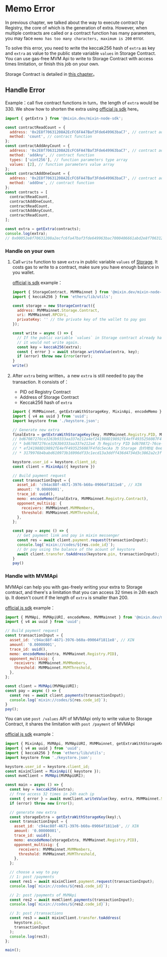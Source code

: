 # Memo Error

In previous chapter, we talked about the way to execute contract by Registry, the core of which is the generation of extra.
However, when multiple contracts are called or a contract function has many parameters, 
you may face `memo has too many characters, maximum is 200` error.

To solve this error, you need to write the keccak256 hash of `extra` as key and `extra` as value
to the public state variable `values` in Storage Contract.
You can use gas-free MVM Api to write to Storage Contract with access times limitation, or finish this job on your own.

Storage Contract is detailed in [this chapter](/reference/storage)。

## Handle Error

Example：call five contract functions in turn，the length of `extra` would be 330.
We show how to shorten the extra using [official js sdk](https://github.com/MixinNetwork/bot-api-nodejs-client) here。

```javascript
import { getExtra } from '@mixin.dev/mixin-node-sdk';

const contractReadCount = {
  address: '0x2E8f70631208A2EcFC6FA47Baf3Fde649963baC7', // contract address
  method: 'count', // contract function
};
const contractAddAnyCount = {
  address: '0x2E8f70631208A2EcFC6FA47Baf3Fde649963baC7', // contract address
  method: 'addAny', // contract function
  types: ['uint256'], // function parameters type array
  values: [2], // function parameters value array
};
const contractAddOneCount = {
  address: '0x2E8f70631208A2EcFC6FA47Baf3Fde649963baC7', // contract address
  method: 'addOne', // contract function
};
const contracts = [
  contractReadCount,
  contractAddOneCount,
  contractReadCount,
  contractAddAnyCount,
  contractReadCount,
];

const extra = getExtra(contracts);
console.log(extra);
// 0x00052e8f70631208a2ecfc6fa47baf3fde649963bac7000406661abd2e8f70631208a2ecfc6fa47baf3fde649963bac700046057d3ee2e8f70631208a2ecfc6fa47baf3fde649963bac7000406661abd2e8f70631208a2ecfc6fa47baf3fde649963bac7002477ad0aab00000000000000000000000000000000000000000000000000000000000000022e8f70631208a2ecfc6fa47baf3fde649963bac7000406661abd
```


### Handle on your own

1. Call `write` function to save `extra` in public variable `values` of [Storage](https://github.com/MixinNetwork/trusted-group/blob/master/mvm/quorum/contracts/storage.sol).
   It costs gas to write to a contract, make sure you have enough balance in you wallet.

   [official js sdk](https://github.com/MixinNetwork/bot-api-nodejs-client) example：

   ```javascript
   import { StorageContract, MVMMainnet } from '@mixin.dev/mixin-node-sdk';
   import { keccak256 } from 'ethers/lib/utils';
   
   const storage = new StorageContract({
     address: MVMMainnet.Storage.Contract,
     uri: MVMMainnet.RPCUri,
     privateKey: '' // the private key of the wallet to pay gas
   });

   const write = async () => {
     // If the public variable `values` in Storage contract already has the key and the value of it is the same as extra,
     // it would not write again.
     const key = keccak256(extra);
     const { error } = await storage.writeValue(extra, key);
     if (error) throw new Error(error);
   }
   write()
   ```

2. After `extra` being written，a new `extra` is still needed to pay the transaction.
   It consists of：
   * PID od Registry Contract
   * Address of Storage Contract
   * Keccak256 hash of `extra`

   ```javascript
   import { MVMMainnet, getExtraWithStorageKey, MixinApi, encodeMemo } from '@mixin.dev/mixin-node-sdk';
   import { v4 as uuid } from 'uuid';
   import keystore from './keystore.json';
   
   // Generate new extra
   finalExtra = getExtraWithStorageKey(key, MVMMainnet.Registry.PID, MVMMainnet.Storage.Contract);
   // bd67087276ce3263b9333aa337e212a4ef241988D19892fE4efF4935256087F4fdc5ecAa3179976b4babd610973b16996df33c1ecd13a3ddff436d4734d3c3862a2c3fe9
   // * bd67087276ce3263b9333aa337e212a4 为 Registry PID bd670872-76ce-3263-b933-3aa337e212a4 去掉 -
   // * ef241988D19892fE4efF4935256087F4fdc5ecAa 为 Storage 合约地址 0xef241988D19892fE4efF4935256087F4fdc5ecAa 去掉 0x
   // * 3179976b4babd610973b16996df33c1ecd13a3ddff436d4734d3c3862a2c3fe9 为 keccak256 hash 去掉 0x
   
   keystore.user_id = keystore.client_id;
   const client = MixinApi({ keystore })
   
   // Build payment request
   const transactionInput = {
     asset_id: 'c94ac88f-4671-3976-b60a-09064f1811e8', // XIN
     amount: '0.00000001',
     trace_id: uuid(),
     memo: encodeMemo(finalExtra, MVMMainnet.Registry.Contract),
     opponent_multisig: {
       receivers: MVMMainnet.MVMMembers,
       threshold: MVMMainnet.MVMThreshold,
     },
   };
   
   const pay = async () => {
     // Get payment link and pay in mixin messenger
     const res = await client.payment.request(transactionInput);
     console.log(`mixin://codes/${res.code_id}`);
     // Or pay using the balance of the acount of keystore
     await client.transfer.toAddress(keystore.pin, transactionInput);
   }
   pay()
   ```
   
### Handle with MVMApi

MVMApi can help you with gas-freely writing your extra to Storage contract,
and there's a limitation that you can access 32 times in 24h each ip.
It doesn't count if the length of `extra` is smaller than 200.

[official js sdk](https://github.com/MixinNetwork/bot-api-nodejs-client) example：

```javascript
import { MVMApi, MVMApiURI, encodeMemo, MVMMainnet } from '@mixin.dev/mixin-node-sdk';
import { v4 as uuid } from 'uuid';

// Build payment request
const transactionInput = {
  asset_id: 'c94ac88f-4671-3976-b60a-09064f1811e8', // XIN
  amount: '0.00000001',
  trace_id: uuid(),
  memo: encodeMemo(extra, MVMMainnet.Registry.PID),
  opponent_multisig: {
    receivers: MVMMainnet.MVMMembers,
    threshold: MVMMainnet.MVMThreshold,
  },
};

const client = MVMApi(MVMApiURI);
const pay = async () => {
  const res = await client.payments(transactionInput);
  console.log(`mixin://codes/${res.code_id}`);
}
pay();
```

You can use `post /values` API of MVMApi only to write value to Storage Contract, it shares the limitation with `post /payment` of MVMApi

[official js sdk](https://github.com/MixinNetwork/bot-api-nodejs-client) example：

```javascript
import { MixinApi, MVMApi, MVMApiURI, MVMMainnet, getExtraWithStorageKey, encodeMemo } from '@mixin.dev/mixin-node-sdk';
import { v4 as uuid } from 'uuid';
import { keccak256 } from 'ethers/lib/utils';
import keystore from './keystore.json';

keystore.user_id = keystore.client_id;
const mixinClient = MixinApi({ keystore });
const mvmClient = MVMApi(MVMApiURI);

const main = async () => {
  const key = keccak256(extra);
  // free access 32 times in 24h each ip
  const { error } = await mvmClient.writeValue(key, extra, MVMMainnet.Storage.Contract);
  if (error) throw new Error();

  // generate new extra
  const storageExtra = getExtraWithStorageKey(key);\
  const transactionInput = {
    asset_id: 'c94ac88f-4671-3976-b60a-09064f1811e8', // XIN
    amount: '0.00000001',
    trace_id: uuid(),
    memo: encodeMemo(storageExtra, MVMMainnet.Registry.PID),
    opponent_multisig: {
      receivers: MVMMainnet.MVMMembers,
      threshold: MVMMainnet.MVMThreshold,
    },
  };

  // choose a way to pay
  // 1: post /payments 
  const res1 = await mixinClient.payment.request(transactionInput);
  console.log(`mixin://codes/${res1.code_id}`);

  // 2: post /payments of MVMApi
  const res2 = await mvmClient.payments(transactionInput);
  console.log(`mixin://codes/${res2.code_id}`);

  // 3: post /transactions
  const res3 = await mixinClient.transfer.toAddress(
    keystore.pin,
    transactionInput
  );
  console.log(res3);
};

main();
```